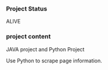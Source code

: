 ### Project Status
ALIVE

### project content
JAVA project and Python Project

Use Python to scrape page information.
